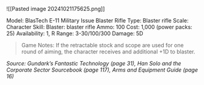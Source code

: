 ![[Pasted image 20241021175625.png]]

Model: BlasTech E-11 Military Issue Blaster Rifle
Type: Blaster rifle
Scale: Character
Skill: Blaster: blaster rifle
Ammo: 100
Cost: 1,000 (power packs: 25)
Availability: 1, R
Range: 3-30/100/300
Damage: 5D

> Game Notes: 
> If the retractable stock and scope are used for one round of aiming, the character receives and additional +1D to blaster.

*Source: Gundark’s Fantastic Technology (page 31), Han Solo and the Corporate Sector Sourcebook (page 117), Arms and Equipment Guide (page 16)*
